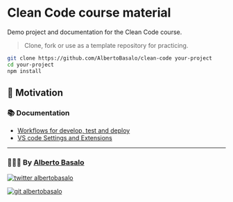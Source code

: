 # Clean Code course material

Demo project and documentation for the Clean Code course.

> Clone, fork or use as a template repository for practicing.

```bash
git clone https://github.com/AlbertoBasalo/clean-code your-project
cd your-project
npm install
```

## 🎯 Motivation

### 📚 Documentation

- [Workflows for develop, test and deploy](./docs/workflows.md)
- [VS code Settings and Extensions](./docs/settings.md)

---

<footer>
  <h3>🧑🏼‍💻 By <a href="https://albertobasalo.dev" target="blank">Alberto Basalo</a> </h3>
  <p>
    <a href="https://twitter.com/albertobasalo" target="blank">
      <img src="https://img.shields.io/twitter/follow/albertobasalo?logo=twitter&style=for-the-badge" alt="twitter albertobasalo" />
    </a>
  </p>
  <p>
    <a href="https://github.com/albertobasalo" target="blank">
      <img 
        src="https://img.shields.io/github/followers/albertobasalo?logo=github&label=profile albertobasalo&style=for-the-badge" alt="git albertobasalo" />
    </a>
  </p>
</footer>
